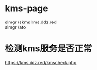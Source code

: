# kms-page
slmgr /skms kms.ddz.red</br>
slmgr /ato</br>
# 检测kms服务是否正常
https://kms.ddz.red/kmscheck.php

